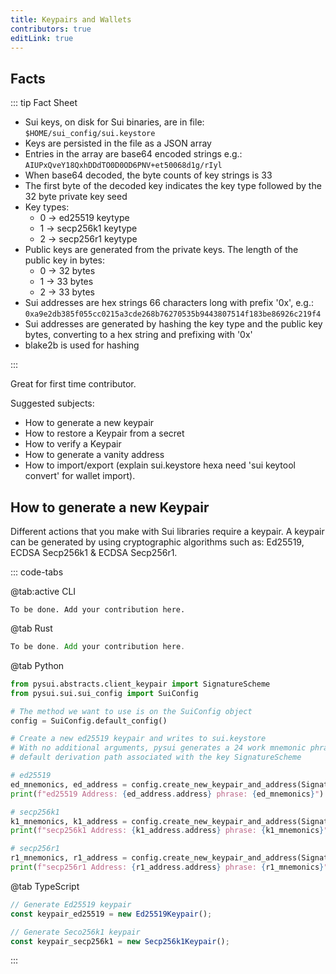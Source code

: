 ```yaml
---
title: Keypairs and Wallets
contributors: true
editLink: true
---
```


## Facts

::: tip Fact Sheet

- Sui keys, on disk for Sui binaries, are in file: `$HOME/sui_config/sui.keystore `
- Keys are persisted in the file as a JSON array
- Entries in the array are base64 encoded strings e.g.: `AIUPxQveY18QxhDDdTO0D0OD6PNV+et50068d1g/rIyl`
- When base64 decoded, the byte counts of key strings is 33
- The first byte of the decoded key indicates the key type followed by the 32 byte private key seed
- Key types:
  - 0 -> ed25519 keytype
  - 1 -> secp256k1 keytype
  - 2 -> secp256r1 keytype
- Public keys are generated from the private keys. The length of the public key in bytes:
  - 0 -> 32 bytes
  - 1 -> 33 bytes
  - 2 -> 33 bytes
- Sui addresses are hex strings 66 characters long with prefix '0x', e.g.: `0xa9e2db385f055cc0215a3cde268b76270535b9443807514f183be86926c219f4`
- Sui addresses are generated by hashing the key type and the public key bytes, converting to a hex string
  and prefixing with '0x'
- blake2b is used for hashing

:::

Great for first time contributor.

Suggested subjects:

- How to generate a new keypair
- How to restore a Keypair from a secret
- How to verify a Keypair
- How to generate a vanity address
- How to import/export (explain sui.keystore hexa need 'sui keytool convert' for wallet import).

## How to generate a new Keypair

Different actions that you make with Sui libraries require a keypair. A keypair can be generated by using cryptographic algorithms such as: Ed25519, ECDSA Secp256k1 & ECDSA Secp256r1.

::: code-tabs

@tab:active CLI

```shell
To be done. Add your contribution here.
```

@tab Rust

```rust
To be done. Add your contribution here.
```

@tab Python

```python
from pysui.abstracts.client_keypair import SignatureScheme
from pysui.sui.sui_config import SuiConfig

# The method we want to use is on the SuiConfig object
config = SuiConfig.default_config()

# Create a new ed25519 keypair and writes to sui.keystore
# With no additional arguments, pysui generates a 24 work mnemonic phrase and
# default derivation path associated with the key SignatureScheme

# ed25519
ed_mnemonics, ed_address = config.create_new_keypair_and_address(SignatureScheme.ED25519)
print(f"ed25519 Address: {ed_address.address} phrase: {ed_mnemonics}")

# secp256k1
k1_mnemonics, k1_address = config.create_new_keypair_and_address(SignatureScheme.SECP256K1)
print(f"secp256k1 Address: {k1_address.address} phrase: {k1_mnemonics}")

# secp256r1
r1_mnemonics, r1_address = config.create_new_keypair_and_address(SignatureScheme.SECP256R1)
print(f"secp256r1 Address: {r1_address.address} phrase: {r1_mnemonics}")

```

@tab TypeScript

```ts
// Generate Ed25519 keypair
const keypair_ed25519 = new Ed25519Keypair();

// Generate Seco256k1 keypair
const keypair_secp256k1 = new Secp256k1Keypair();
```

:::
